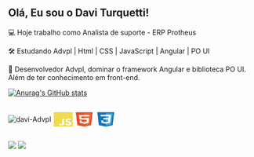 ## Olá, Eu sou o Davi Turquetti!

💻 Hoje trabalho como Analista de suporte - ERP Protheus

🛠 Estudando Advpl | Html | CSS | JavaScript | Angular | PO UI 

🏁 Desenvolvedor Advpl, dominar o framework Angular e biblioteca PO UI. Além de ter conhecimento em front-end. 

[![Anurag's GitHub stats](https://github-readme-stats.vercel.app/api?username=daviturquetti)](https://github.com/anuraghazra/github-readme-stats)

<div style="display: inline_block"><br>
  <img align="center" alt="davi-Advpl" height="30" width="40" src="https://s2.svgbox.net/files.svg?ic=advpl">
  <img align="center" alt="davi-Js" height="30" width="40" src="https://raw.githubusercontent.com/devicons/devicon/master/icons/javascript/javascript-plain.svg">
  <img align="center" alt="davi-HTML" height="30" width="40" src="https://raw.githubusercontent.com/devicons/devicon/master/icons/html5/html5-original.svg">
  <img align="center" alt="davi-CSS" height="30" width="40" src="https://raw.githubusercontent.com/devicons/devicon/master/icons/css3/css3-original.svg">
</div>

##

<div>
  <a href="https://www.linkedin.com/in/daviturquetti/" target="_blank"><img src="https://img.shields.io/badge/-LinkedIn-%230077B5?style=for-the-badge&logo=linkedin&logoColor=white" target="_blank"></a> 
  <a href="https://instagram.com/daviturquetti" target="_blank"><img src="https://img.shields.io/badge/-Instagram-%23E4405F?style=for-the-badge&logo=instagram&logoColor=white" target="_blank"></a>
</div>
